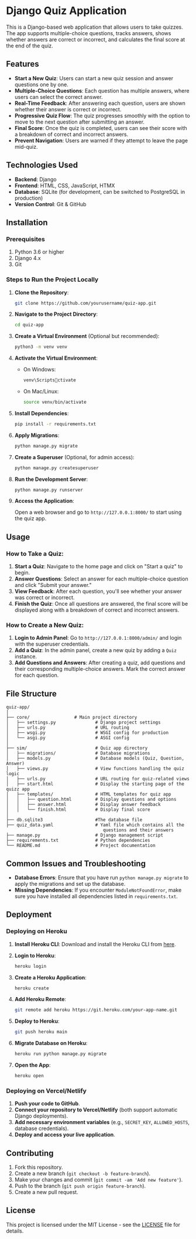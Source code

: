 
# Django Quiz Application

This is a Django-based web application that allows users to take quizzes. The app supports multiple-choice questions, tracks answers, shows whether answers are correct or incorrect, and calculates the final score at the end of the quiz.

## Features

- **Start a New Quiz**: Users can start a new quiz session and answer questions one by one.
- **Multiple-Choice Questions**: Each question has multiple answers, where users can select the correct answer.
- **Real-Time Feedback**: After answering each question, users are shown whether their answer is correct or incorrect.
- **Progressive Quiz Flow**: The quiz progresses smoothly with the option to move to the next question after submitting an answer.
- **Final Score**: Once the quiz is completed, users can see their score with a breakdown of correct and incorrect answers.
- **Prevent Navigation**: Users are warned if they attempt to leave the page mid-quiz.

## Technologies Used

- **Backend**: Django
- **Frontend**: HTML, CSS, JavaScript, HTMX
- **Database**: SQLite (for development, can be switched to PostgreSQL in production)
- **Version Control**: Git & GitHub

## Installation

### Prerequisites

1. Python 3.6 or higher
2. Django 4.x
3. Git

### Steps to Run the Project Locally

1. **Clone the Repository**:

   ```bash
   git clone https://github.com/yourusername/quiz-app.git
   ```

2. **Navigate to the Project Directory**:

   ```bash
   cd quiz-app
   ```

3. **Create a Virtual Environment** (Optional but recommended):

   ```bash
   python3 -m venv venv
   ```

4. **Activate the Virtual Environment**:

   - On Windows:

     ```bash
     venv\Scriptsctivate
     ```

   - On Mac/Linux:

     ```bash
     source venv/bin/activate
     ```

5. **Install Dependencies**:

   ```bash
   pip install -r requirements.txt
   ```

6. **Apply Migrations**:

   ```bash
   python manage.py migrate
   ```

7. **Create a Superuser** (Optional, for admin access):

   ```bash
   python manage.py createsuperuser
   ```

8. **Run the Development Server**:

   ```bash
   python manage.py runserver
   ```

9. **Access the Application**:

   Open a web browser and go to `http://127.0.0.1:8000/` to start using the quiz app.

## Usage

### How to Take a Quiz:

1. **Start a Quiz**: Navigate to the home page and click on "Start a quiz" to begin.
2. **Answer Questions**: Select an answer for each multiple-choice question and click "Submit your answer."
3. **View Feedback**: After each question, you'll see whether your answer was correct or incorrect.
4. **Finish the Quiz**: Once all questions are answered, the final score will be displayed along with a breakdown of correct and incorrect answers.

### How to Create a New Quiz:

1. **Login to Admin Panel**: Go to `http://127.0.0.1:8000/admin/` and login with the superuser credentials.
2. **Add a Quiz**: In the admin panel, create a new quiz by adding a `Quiz` instance.
3. **Add Questions and Answers**: After creating a quiz, add questions and their corresponding multiple-choice answers. Mark the correct answer for each question.

## File Structure

```
quiz-app/
│
├── core/                 # Main project directory
│   ├── settings.py               # Django project settings
│   ├── urls.py                   # URL routing
│   ├── wsgi.py                   # WSGI config for production
│   └── asgi.py                   # ASGI config
│
├── sim/                          # Quiz app directory
│   ├── migrations/               # Database migrations
│   ├── models.py                 # Database models (Quiz, Question, Answer)
│   ├── views.py                  # View functions handling the quiz logic
│   ├── urls.py                   # URL routing for quiz-related views
│   ├── start.html                # Display the starting page of the quizz app
│   ├── templates/                # HTML templates for quiz app
│   │   ├── question.html         # Display questions and options
│   │   ├── answer.html           # Display answer feedback
│   │   └── finish.html           # Display final score
│
├── db.sqlite3                    #The database file
├── quiz_data.yaml                # Yaml file which contains all the          
                                     questions and their answers
├── manage.py                     # Django management script
├── requirements.txt              # Python dependencies
└── README.md                     # Project documentation
```

## Common Issues and Troubleshooting

- **Database Errors**: Ensure that you have run `python manage.py migrate` to apply the migrations and set up the database.
- **Missing Dependencies**: If you encounter `ModuleNotFoundError`, make sure you have installed all dependencies listed in `requirements.txt`.

## Deployment

### Deploying on Heroku

1. **Install Heroku CLI**: Download and install the Heroku CLI from [here](https://devcenter.heroku.com/articles/heroku-cli).
2. **Login to Heroku**:

   ```bash
   heroku login
   ```

3. **Create a Heroku Application**:

   ```bash
   heroku create
   ```

4. **Add Heroku Remote**:

   ```bash
   git remote add heroku https://git.heroku.com/your-app-name.git
   ```

5. **Deploy to Heroku**:

   ```bash
   git push heroku main
   ```

6. **Migrate Database on Heroku**:

   ```bash
   heroku run python manage.py migrate
   ```

7. **Open the App**:

   ```bash
   heroku open
   ```

### Deploying on Vercel/Netlify

1. **Push your code to GitHub**.
2. **Connect your repository to Vercel/Netlify** (both support automatic Django deployments).
3. **Add necessary environment variables** (e.g., `SECRET_KEY`, `ALLOWED_HOSTS`, database credentials).
4. **Deploy and access your live application**.

## Contributing

1. Fork this repository.
2. Create a new branch (`git checkout -b feature-branch`).
3. Make your changes and commit (`git commit -am 'Add new feature'`).
4. Push to the branch (`git push origin feature-branch`).
5. Create a new pull request.

## License

This project is licensed under the MIT License - see the [LICENSE](LICENSE) file for details.
